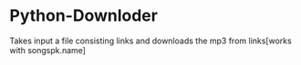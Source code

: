 # Python-Downloder
Takes input a file consisting links and downloads the mp3 from links[works with songspk.name]
